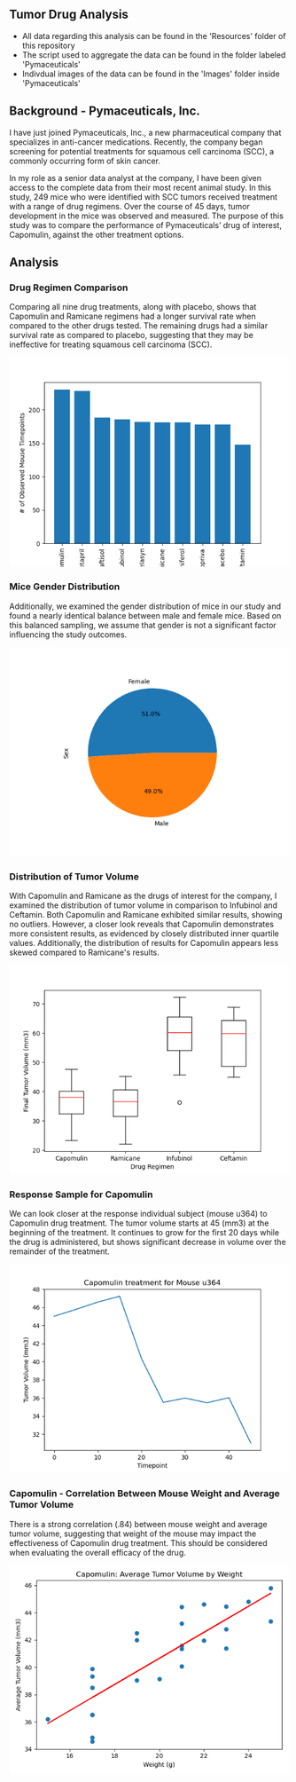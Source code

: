 ## Tumor Drug Analysis
- All data regarding this analysis can be found in the 'Resources' folder of this repository
- The script used to aggregate the data can be found in the folder labeled 'Pymaceuticals'
- Indivdual images of the data can be found in the 'Images' folder inside 'Pymaceuticals'

## Background - Pymaceuticals, Inc.
I have  just joined Pymaceuticals, Inc., a new pharmaceutical company that specializes in anti-cancer medications. Recently, the company began screening for potential treatments for squamous cell carcinoma (SCC), a commonly occurring form of skin cancer.

In my role as a senior data analyst at the company, I have been given access to the complete data from their most recent animal study. In this study, 249 mice who were identified with SCC tumors received treatment with a range of drug regimens. Over the course of 45 days, tumor development in the mice was observed and measured. The purpose of this study was to compare the performance of Pymaceuticals’ drug of interest, Capomulin, against the other treatment options.

## Analysis

### Drug Regimen Comparison
Comparing all nine drug treatments, along with placebo, shows that Capomulin and Ramicane regimens had a longer survival rate when compared to the other drugs tested.  The remaining drugs had a similar survival rate as compared to placebo, suggesting that they may be ineffective for treating squamous cell carcinoma (SCC).

![Treatments By Timepoints](Pymaceuticals/Images/Timepoints_Regimen.png)

### Mice Gender Distribution
Additionally, we examined the gender distribution of mice in our study and found a nearly identical balance between male and female mice. Based on this balanced sampling, we assume that gender is not a significant factor influencing the study outcomes.

![Gender Distribution of Mice](Pymaceuticals/Images/Male_Female_Distribution.png)


### Distribution of Tumor Volume 
With Capomulin and Ramicane as the drugs of interest for the company, I examined the distribution of tumor volume in comparison to Infubinol and Ceftamin. Both Capomulin and Ramicane exhibited similar results, showing no outliers. However, a closer look reveals that Capomulin demonstrates more consistent results, as evidenced by closely distributed inner quartile values. Additionally, the distribution of results for Capomulin appears less skewed compared to Ramicane's results. 

![Tumor Volume by Drug](Pymaceuticals/Images/Boxplot.png)


### Response Sample for Capomulin
We can look closer at the response individual subject (mouse u364) to Capomulin drug treatment. The tumor volume starts at 45 (mm3) at the beginning of the treatment. It continues to grow for the first 20 days while the drug is administered, but shows significant decrease in volume over the remainder of the treatment.

![Sample Treatment](Pymaceuticals/Images/Mouse_u364_Treatment.png)


### Capomulin - Correlation Between Mouse Weight and Average Tumor Volume
There is a strong correlation (.84) between mouse weight and average tumor volume, suggesting that weight of the mouse may impact the effectiveness of Capomulin drug treatment. This should be considered when evaluating the overall efficacy of the drug.

![Weight vs Volume](Pymaceuticals/Images/MouseWeight_TumorVolume_Correlation.png)



